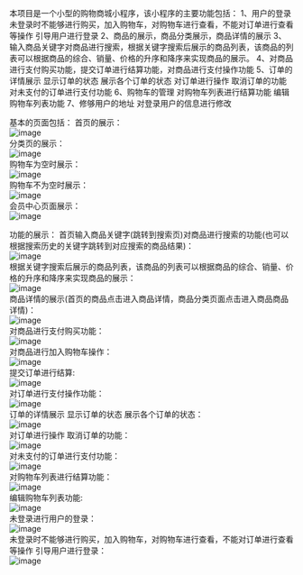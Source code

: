 本项目是一个小型的购物商城小程序，该小程序的主要功能包括：
1、用户的登录 未登录时不能够进行购买，加入购物车，对购物车进行查看，不能对订单进行查看等操作 引导用户进行登录
2、商品的展示，商品分类展示，商品详情的展示
3、输入商品关键字对商品进行搜索，根据关键字搜索后展示的商品列表，该商品的列表可以根据商品的综合、销量、价格的升序和降序来实现商品的展示。
4、对商品进行支付购买功能，提交订单进行结算功能，对商品进行支付操作功能 
5、订单的详情展示 显示订单的状态 展示各个订单的状态 对订单进行操作 取消订单的功能 对未支付的订单进行支付功能
6、购物车的管理 对购物车列表进行结算功能 编辑购物车列表功能 
7、修够用户的地址 对登录用户的信息进行修改

基本的页面包括：
首页的展示： <br> ![image](https://github.com/TAKcoolXD/uniapp/blob/main/projectShow/%E9%A6%96%E9%A1%B5%E5%B1%95%E7%A4%BA.png) <br>
分类页的展示：<br> ![image](https://github.com/TAKcoolXD/uniapp/blob/main/projectShow/%E5%95%86%E5%93%81%E5%88%86%E7%B1%BB%E9%A1%B5.png) <br>
购物车为空时展示：<br> ![image](https://github.com/TAKcoolXD/uniapp/blob/main/projectShow/%E8%B4%AD%E7%89%A9%E8%BD%A6%E4%B8%BA%E7%A9%BA%E9%A1%B5.png) <br>
购物车不为空时展示：<br> ![image](https://github.com/TAKcoolXD/uniapp/blob/main/projectShow/%E8%B4%AD%E7%89%A9%E8%BD%A6%E4%B8%8D%E4%B8%BA%E7%A9%BA%E9%A1%B5%E9%9D%A2.png) <br>
会员中心页面展示：<br> ![image](https://github.com/TAKcoolXD/uniapp/blob/main/projectShow/%E4%BC%9A%E5%91%98%E4%B8%AD%E5%BF%83%E9%A1%B5%E9%9D%A2.png) <br>

功能的展示：
首页输入商品关键字(跳转到搜索页)对商品进行搜索的功能(也可以根据搜索历史的关键字跳转到对应搜索的商品结果)： <br> ![image](https://github.com/TAKcoolXD/uniapp/blob/main/projectShow/%E6%A0%B9%E6%8D%AE%E5%85%B3%E9%94%AE%E5%AD%97%E6%90%9C%E5%95%86%E5%95%86%E5%93%81%E5%8A%9F%E8%83%BD%E9%A1%B5%E9%9D%A2.png) <br>
根据关键字搜索后展示的商品列表，该商品的列表可以根据商品的综合、销量、价格的升序和降序来实现商品的展示：<br> ![image](https://github.com/TAKcoolXD/uniapp/blob/main/projectShow/%E6%A0%B9%E6%8D%AE%E6%90%9C%E7%B4%A2%E5%85%B3%E9%94%AE%E5%AD%97%E6%90%9C%E7%B4%A2%E5%87%BA%E5%95%86%E5%93%81%E7%BB%93%E6%9E%9C%E9%A1%B5%E9%9D%A2%20%E4%B8%89%E7%A7%8D%E6%83%85%E5%86%B5%20%E7%BB%BC%E5%90%88%E9%94%80%E9%87%8F%E5%92%8C%E4%BB%B7%E6%A0%BC%E5%8D%87%E5%BA%8F%E5%92%8C%E9%99%8D%E5%BA%8F%E5%AF%B9%E5%95%86%E5%93%81%E5%B1%95%E7%A4%BA.png) <br>
商品详情的展示(首页的商品点击进入商品详情，商品分类页面点击进入商品商品详情)： <br> ![image](https://github.com/TAKcoolXD/uniapp/blob/main/projectShow/%E5%95%86%E5%93%81%E8%AF%A6%E6%83%85%E9%A1%B5%E7%9A%84%E5%B1%95%E7%A4%BA%E9%A1%B5%E9%9D%A2.png) <br>
对商品进行支付购买功能：<br> ![image](https://github.com/TAKcoolXD/uniapp/blob/main/projectShow/%E5%9C%A8%E5%95%86%E5%93%81%E8%AF%A6%E6%83%85%E8%BF%9B%E8%A1%8C%E8%B4%AD%E4%B9%B0.png) <br>
对商品进行加入购物车操作：<br> ![image](https://github.com/TAKcoolXD/uniapp/blob/main/projectShow/%E5%9C%A8%E5%95%86%E5%93%81%E8%AF%A6%E6%83%85%E5%8A%A0%E5%85%A5%E8%B4%AD%E7%89%A9%E8%BD%A6.png) <br>
提交订单进行结算:<br> ![image](https://github.com/TAKcoolXD/uniapp/blob/main/projectShow/%E8%AE%A2%E5%8D%95%E7%BB%93%E7%AE%97%E9%A1%B5%E9%9D%A2.png) <br>
对订单进行支付操作功能：<br> ![image](https://github.com/TAKcoolXD/uniapp/blob/main/projectShow/%E8%BF%9B%E8%A1%8C%E6%94%AF%E4%BB%98%E9%A1%B5%E9%9D%A2.png) <br>
订单的详情展示 显示订单的状态 展示各个订单的状态：<br> ![image](https://github.com/TAKcoolXD/uniapp/blob/main/projectShow/%E6%89%80%E6%9C%89%E8%AE%A2%E5%8D%95%E9%A1%B5%E9%9D%A2%E4%BF%A1%E6%81%AF%E7%8A%B6%E6%80%81.png) <br>
对订单进行操作 取消订单的功能：<br> ![image](https://github.com/TAKcoolXD/uniapp/blob/main/projectShow/%E5%AF%B9%E8%AE%A2%E5%8D%95%E8%BF%9B%E8%A1%8C%E7%BC%96%E8%BE%91%E6%93%8D%E4%BD%9C.png) <br>
对未支付的订单进行支付功能：<br> ![image](https://github.com/TAKcoolXD/uniapp/blob/main/projectShow/%E5%AF%B9%E8%AE%A2%E5%8D%95%E8%BF%9B%E8%A1%8C%E7%BC%96%E8%BE%91%E6%93%8D%E4%BD%9C.png) <br>
对购物车列表进行结算功能：  <br> ![image](https://github.com/TAKcoolXD/uniapp/blob/main/projectShow/%E8%B4%AD%E7%89%A9%E8%BD%A6%E8%BF%9B%E8%A1%8C%E7%BB%93%E7%AE%97.png) <br>
编辑购物车列表功能: <br> ![image](https://github.com/TAKcoolXD/uniapp/blob/main/projectShow/%E8%B4%AD%E7%89%A9%E8%BD%A6%E8%BF%9B%E8%A1%8C%E7%AE%A1%E7%90%86.png) <br>
未登录进行用户的登录：  <br> ![image](https://github.com/TAKcoolXD/uniapp/blob/main/projectShow/%E6%9C%AA%E7%99%BB%E5%BD%95%E8%BF%9B%E8%A1%8C%E7%99%BB%E5%BD%95.png) <br>
未登录时不能够进行购买，加入购物车，对购物车进行查看，不能对订单进行查看等操作 引导用户进行登录：<br> ![image](https://github.com/TAKcoolXD/uniapp/blob/main/projectShow/%E6%9C%AA%E7%99%BB%E5%BD%95%E7%9A%84%E6%83%85%E5%86%B5%20%E4%B8%8D%E8%83%BD%E8%BF%9B%E8%A1%8C%E8%B4%AD%E4%B9%B0%E6%94%AF%E4%BB%98%E8%BF%9B%E5%85%A5%E8%B4%AD%E7%89%A9%E8%BD%A6%20%E5%BC%95%E5%AF%BC%E7%94%A8%E6%88%B7%E8%BF%9B%E5%85%A5%E7%99%BB%E5%BD%95.png) <br>
